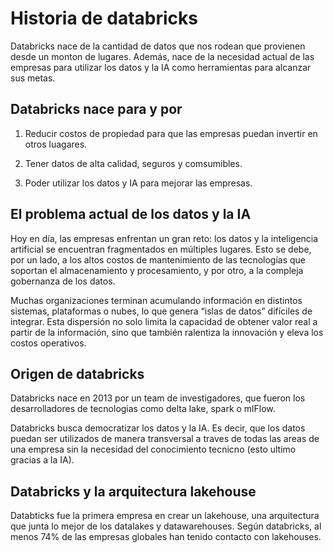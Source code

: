 # Historia de databricks

Databricks nace de la cantidad de datos que nos rodean que provienen desde un monton de lugares. Además, nace de la necesidad actual de las empresas para utilizar los datos y la IA como herramientas para alcanzar sus metas.

## Databricks nace para y por

1. Reducir costos de propiedad para que las empresas puedan invertir en otros luagares.

2. Tener datos de alta calidad, seguros y comsumibles.

3. Poder utilizar los datos y IA para mejorar las empresas.

## El problema actual de los datos y la IA

Hoy en día, las empresas enfrentan un gran reto: los datos y la inteligencia artificial se encuentran fragmentados en múltiples lugares. Esto se debe, por un lado, a los altos costos de mantenimiento de las tecnologías que soportan el almacenamiento y procesamiento, y por otro, a la compleja gobernanza de los datos.

Muchas organizaciones terminan acumulando información en distintos sistemas, plataformas o nubes, lo que genera “islas de datos” difíciles de integrar. Esta dispersión no solo limita la capacidad de obtener valor real a partir de la información, sino que también ralentiza la innovación y eleva los costos operativos.

## Origen de databricks

Databricks nace en 2013 por un team de investigadores, que fueron los desarrolladores de tecnologias como delta lake, spark o mlFlow. 

Databricks busca democratizar los datos y la IA. Es decir, que los datos puedan ser utilizados de manera transversal a traves de todas las areas de una empresa sin la necesidad del conocimiento tecnicno (esto ultimo gracias a la IA).

## Databricks y la arquitectura lakehouse

Databticks fue la primera empresa en crear un lakehouse, una arquitectura que junta lo mejor de los datalakes y datawarehouses. Según databricks, al menos 74% de las empresas globales han tenido contacto con lakehouses.



